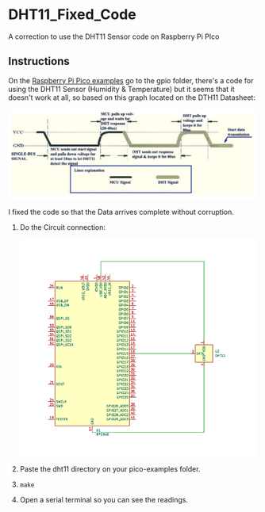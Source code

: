 # DHT11_Fixed_Code
A correction to use the DHT11 Sensor code on Raspberry Pi PIco

## Instructions
On the [Raspberry Pi Pico examples](https://github.com/raspberrypi/pico-examples) go to the gpio folder, there's a code for using the DHT11 Sensor (Humidity & Temperature) but it seems that it doesn't work at all, so based on this graph located on the DTH11 Datasheet:

![Graph](Graph.png)

I fixed the code so that the Data arrives complete without corruption.

1. Do the Circuit connection:


   ![Schematic](Schematic.png)
2. Paste the dht11 directory on your pico-examples folder.
3. `make`
4. Open a serial terminal so you can see the readings.
